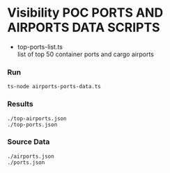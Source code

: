 <!-- @format -->

# Visibility POC PORTS AND AIRPORTS DATA SCRIPTS

- top-ports-list.ts \
  list of top 50 container ports and cargo airports

### Run

```
ts-node airports-ports-data.ts
```

### Results

```
./top-airports.json
./top-ports.json
```

### Source Data

```
./airports.json
./ports.json
```
